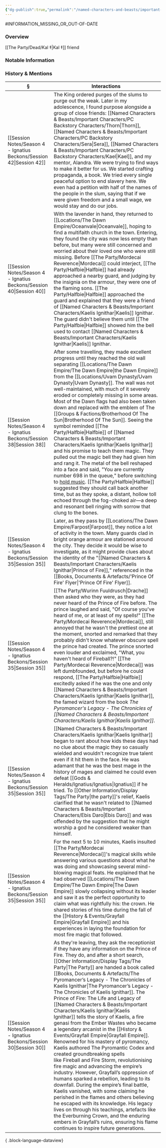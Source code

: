 ```yaml
---
{"dg-publish":true,"permalink":"/named-characters-and-beasts/important-characters/pc-backstory-characters/kael/","tags":["NPC"],"updated":"2025-07-20T13:16:27.914+01:00"}
---
```


#INFORMATION_MISSING_OR_OUT-OF-DATE 
### Overview
[[The Party/Dead/Kal ‡\|Kal ‡]] friend

### Notable Information


### History & Mentions
| §                                                                       | Interactions                                                                                                                                                                                                                                                                                                                                                                                                                                                                                                                                                                                                                                                                                                                                                                                                                                                                                                                                                                                                                                                                            |
| ----------------------------------------------------------------------- | --------------------------------------------------------------------------------------------------------------------------------------------------------------------------------------------------------------------------------------------------------------------------------------------------------------------------------------------------------------------------------------------------------------------------------------------------------------------------------------------------------------------------------------------------------------------------------------------------------------------------------------------------------------------------------------------------------------------------------------------------------------------------------------------------------------------------------------------------------------------------------------------------------------------------------------------------------------------------------------------------------------------------------------------------------------------------------------- |
| [[Session Notes/Season 4 - Ignatius Beckons/Session 42\|Session 42]] | The King ordered purges of the slums to purge out the weak. Later in my adolescence, I found purpose alongside a group of close friends: [[Named Characters & Beasts/Important Characters/PC Backstory Characters/Thorn\|Thorn]], [[Named Characters & Beasts/Important Characters/PC Backstory Characters/Sera\|Sera]], [[Named Characters & Beasts/Important Characters/PC Backstory Characters/Kael\|Kael]], and my mentor, Alandra. We were trying to find ways to make it better for us. We started crafting propaganda, a book. We tried every single peaceful option to end slavery here. We even had a petition with half of the names of the people in the slum, saying that if we were given freedom and a small wage, we would stay and do our jobs.                                                                                                                                                                                                                                                                                                                                                                                                                                                                                                                                                                 |
| [[Session Notes/Season 4 - Ignatius Beckons/Session 40\|Session 40]] | With the lavender in hand, they returned to [[Locations/The Dawn Empire/Oceanvale\|Oceanvale]], hoping to find a multifaith church in the town. Entering, they found the city was now less empty than before, but many were still concerned and worried about their loved one who were still missing. Before [[The Party/Mordecai Reverence\|Mordecai]] could interject, [[The Party/Halfbie\|Halfbie]] had already approached a nearby guard, and judging by the insignia on the armour, they were one of the flaming sons. [[The Party/Halfbie\|Halfbie]] approached the guard and explained that they were a friend of [[Named Characters & Beasts/Important Characters/Kaelis Ignithar\|Kaelis]] Ignithar. The guard didn't believe them until [[The Party/Halfbie\|Halfbie]] showed him the bell used to contact [[Named Characters & Beasts/Important Characters/Kaelis Ignithar\|Kaelis]] Ignithar.                                                                                                                                                                                                                                                                                                                                                                                    |
| [[Session Notes/Season 4 - Ignatius Beckons/Session 38\|Session 38]] | After some travelling, they made excellent progress until they reached the old wall separating [[Locations/The Dawn Empire/The Dawn Empire\|the Dawn Empire]] from the [[Locations/Uvam Dynasty/Uvam Dynasty\|Uvam Dynasty]]. The wall was not well-maintained, with much of it severely eroded or completely missing in some areas. Most of the Dawn flags had also been taken down and replaced with the emblem of The [[Groups & Factions/Brotherhood Of The Sun\|Brotherhood Of The Sun]]. Seeing the symbol reminded [[The Party/Halfbie\|Halfbie]] of [[Named Characters & Beasts/Important Characters/Kaelis Ignithar\|Kaelis Ignithar]] and his promise to teach them magic. They pulled out the magic bell they had given him and rang it. The metal of the bell reshaped into a face and said, "You are currently number 698 in the queue," before switching to [hold music](https://open.spotify.com/track/35oiHtaPcjzqwx2gu9dx6a?si=0bb51f545de94ab3). [[The Party/Halfbie\|Halfbie]] suggested they should call back another time, but as they spoke, a distant, hollow toll echoed through the fog-choked air—a deep and resonant bell ringing with sorrow that clung to the bones.                                                                                                                       |
| [[Session Notes/Season 4 - Ignatius Beckons/Session 35\|Session 35]] | Later, as they pass by [[Locations/The Dawn Empire/Farpost\|Farpost]], they notice a lot of activity in the town. Many guards clad in bright orange armour are stationed around the city. They decide it would be wise to investigate, as it might provide clues about the identity of the "[[Named Characters & Beasts/Important Characters/Kaelis Ignithar\|Prince of Fire]]," referenced in the [[Books, Documents & Artefacts/'Prince Of Fire' Flyer\|'Prince Of Fire' Flyer]].                                                                                                                                                                                                                                                                                                                                                                                                                                                                                                                                                                                                                                                                                                                                            |
| [[Session Notes/Season 4 - Ignatius Beckons/Session 35\|Session 35]] | [[The Party/Wurinn Fuuldrusch\|Drache]] then asked who they were, as they had never heard of the Prince of Fire before. The prince laughed and said, "Of course you've heard of me, or at least of my spells!" [[The Party/Mordecai Reverence\|Mordecai]], still annoyed that he wasn't the prettiest one at the moment, snorted and remarked that they probably didn't know whatever obscure spell the prince had created. The prince snorted even louder and exclaimed, "What, you haven't heard of Fireball?!" [[The Party/Mordecai Reverence\|Mordecai]] was left dumbfounded, but before he could respond, [[The Party/Halfbie\|Halfbie]] excitedly asked if he was the one and only [[Named Characters & Beasts/Important Characters/Kaelis Ignithar\|Kaelis Ignithar]], the famed wizard from the book *The Pyromancer's Legacy - The Chronicles of [[Named Characters & Beasts/Important Characters/Kaelis Ignithar\|Kaelis Ignithar]]*.                                                                                                                                                                                                                                                                                                                         |
| [[Session Notes/Season 4 - Ignatius Beckons/Session 35\|Session 35]] | [[Named Characters & Beasts/Important Characters/Kaelis Ignithar\|Kaelis Ignithar]] began to rant about how kids these days had no clue about the magic they so casually wielded and wouldn't recognize true talent even if it hit them in the face. He was adamant that he was the best mage in the history of mages and claimed he could even defeat [[Gods & Heralds/Ignatius/Ignatius\|Ignatius]] if he tried. To [[Other Information/Display Tags/The Party\|the party]]'s relief, Kaelis clarified that he wasn't related to [[Named Characters & Beasts/Important Characters/Ebis Daro\|Ebis Daro]] and was offended by the suggestion that he might worship a god he considered weaker than himself.                                                                                                                                                                                                                                                                                                                                                                                                                                                                                                                                                                                  |
| [[Session Notes/Season 4 - Ignatius Beckons/Session 35\|Session 35]] | For the next 5 to 10 minutes, Kaelis insulted [[The Party/Mordecai Reverence\|Mordecai]]'s magical skills while answering various questions about what he was doing and showcasing several mind-blowing magical feats. He explained that he had observed [[Locations/The Dawn Empire/The Dawn Empire\|The Dawn Empire]] slowly collapsing without its leader and saw it as the perfect opportunity to claim what was rightfully his: the crown. He shared stories of his time during the fall of the [[History & Events/Grayfall Empire\|Grayfall Empire]] and his experiences in laying the foundation for most fire magic that followed.                                                                                                                                                                                                                                                                                                                                                                                                                                                                                                                                     |
| [[Session Notes/Season 4 - Ignatius Beckons/Session 30\|Session 30]] | As they're leaving, they ask the receptionist if they have any information on the Prince of Fire. They do, and after a short search, [[Other Information/Display Tags/The Party\|The Party]] are handed a book called [[Books, Documents & Artefacts/The Pyromancer’s Legacy - The Chronicles of Kaelis Ignithar\|The Pyromancer’s Legacy - The Chronicles of Kaelis Ignithar]]. The Prince of Fire: The Life and Legacy of [[Named Characters & Beasts/Important Characters/Kaelis Ignithar\|Kaelis Ignithar]] tells the story of Kaelis, a fire genasi from the Ember Wastes who became a legendary arcanist in the [[History & Events/Grayfall Empire\|Grayfall Empire]]. Renowned for his mastery of pyromancy, Kaelis authored The Pyromantic Codex and created groundbreaking spells like Fireball and Fire Storm, revolutionising fire magic and advancing the empire’s industry. However, Grayfall’s oppression of humans sparked a rebellion, leading to its downfall. During the empire’s final battle, Kaelis vanished, with some claiming he perished in the flames and others believing he escaped with its knowledge. His legacy lives on through his teachings, artefacts like the Everburning Crown, and the enduring embers in Grayfall’s ruins, ensuring his flame continues to inspire future generations. |

{ .block-language-dataview}
